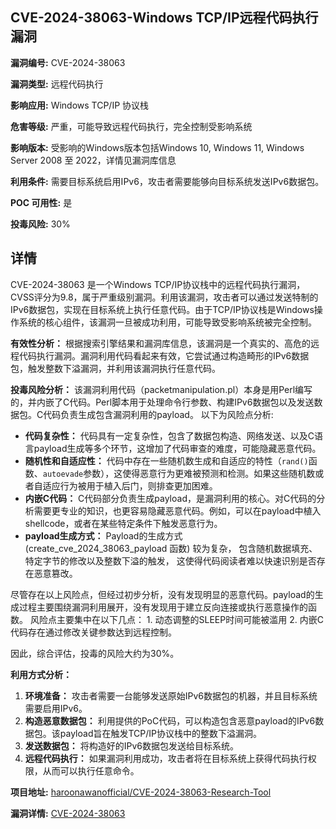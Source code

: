 ## CVE-2024-38063-Windows TCP/IP远程代码执行漏洞

**漏洞编号:** CVE-2024-38063

**漏洞类型:** 远程代码执行

**影响应用:** Windows TCP/IP 协议栈

**危害等级:** 严重，可能导致远程代码执行，完全控制受影响系统

**影响版本:** 受影响的Windows版本包括Windows 10, Windows 11, Windows Server 2008 至 2022，详情见漏洞库信息

**利用条件:** 需要目标系统启用IPv6，攻击者需要能够向目标系统发送IPv6数据包。

**POC 可用性:** 是

**投毒风险:** 30%

## 详情

CVE-2024-38063 是一个Windows TCP/IP协议栈中的远程代码执行漏洞，CVSS评分为9.8，属于严重级别漏洞。利用该漏洞，攻击者可以通过发送特制的IPv6数据包，实现在目标系统上执行任意代码。由于TCP/IP协议栈是Windows操作系统的核心组件，该漏洞一旦被成功利用，可能导致受影响系统被完全控制。 

**有效性分析：**
根据搜索引擎结果和漏洞库信息，该漏洞是一个真实的、高危的远程代码执行漏洞。漏洞利用代码看起来有效，它尝试通过构造畸形的IPv6数据包，触发整数下溢漏洞，并利用该漏洞执行任意代码。

**投毒风险分析：**
该漏洞利用代码（packetmanipulation.pl）本身是用Perl编写的，并内嵌了C代码。Perl脚本用于处理命令行参数、构建IPv6数据包以及发送数据包。C代码负责生成包含漏洞利用的payload。  以下为风险点分析:
*   **代码复杂性：** 代码具有一定复杂性，包含了数据包构造、网络发送、以及C语言payload生成等多个环节，这增加了代码审查的难度，可能隐藏恶意代码。
*   **随机性和自适应性：** 代码中存在一些随机数生成和自适应的特性（`rand()`函数、`autoevade`参数），这使得恶意行为更难被预测和检测。如果这些随机数或者自适应行为被用于植入后门，则排查更加困难。
*   **内嵌C代码：** C代码部分负责生成payload，是漏洞利用的核心。对C代码的分析需要更专业的知识，也更容易隐藏恶意代码。例如，可以在payload中植入shellcode，或者在某些特定条件下触发恶意行为。
*   **payload生成方式：** Payload的生成方式 (create_cve_2024_38063_payload 函数) 较为复杂， 包含随机数据填充、特定字节的修改以及整数下溢的触发， 这使得代码阅读者难以快速识别是否存在恶意篡改。

尽管存在以上风险点，但经过初步分析，没有发现明显的恶意代码。payload的生成过程主要围绕漏洞利用展开，没有发现用于建立反向连接或执行恶意操作的函数。 风险点主要集中在以下几点： 1. 动态调整的SLEEP时间可能被滥用 2. 内嵌C代码存在通过修改关键参数达到远程控制。

因此，综合评估，投毒的风险大约为30%。

**利用方式分析：**
1.  **环境准备：** 攻击者需要一台能够发送原始IPv6数据包的机器，并且目标系统需要启用IPv6。
2.  **构造恶意数据包：** 利用提供的PoC代码，可以构造包含恶意payload的IPv6数据包。该payload旨在触发TCP/IP协议栈中的整数下溢漏洞。
3.  **发送数据包：** 将构造好的IPv6数据包发送给目标系统。
4.  **远程代码执行：** 如果漏洞利用成功，攻击者将在目标系统上获得代码执行权限，从而可以执行任意命令。

**项目地址:** [haroonawanofficial/CVE-2024-38063-Research-Tool](https://github.com/haroonawanofficial/CVE-2024-38063-Research-Tool)

**漏洞详情:** [CVE-2024-38063](https://nvd.nist.gov/vuln/detail/CVE-2024-38063)